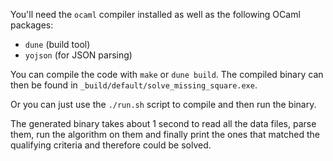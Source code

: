 You'll need the `ocaml` compiler installed as well as the following OCaml packages:
* `dune` (build tool)
* `yojson` (for JSON parsing)

You can compile the code with `make` or `dune build`.
The compiled binary can then be found in `_build/default/solve_missing_square.exe`.

Or you can just use the `./run.sh` script to compile and then run the binary.

The generated binary takes about 1 second to read all the data files, parse them, run the algorithm on them and finally print the ones that matched the qualifying criteria and therefore could be solved.
